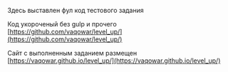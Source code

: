 Здесь выставлен фул код тестового задания

Код укороченый без gulp и прочего [https://github.com/vaqowar/level_up/](https://github.com/vaqowar/level_up/)

Сайт с выполненным заданием размещен [https://vaqowar.github.io/level_up/](https://vaqowar.github.io/level_up/)
